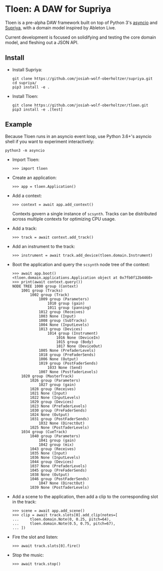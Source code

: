 # Tloen: A DAW for Supriya

Tloen is a pre-alpha DAW framework built on top of Python 3's
[asyncio](https://docs.python.org/3/library/asyncio.html) and
[Supriya](https://github.com/josiah-wolf-oberholtzer/supriya), 
with a domain model inspired by Ableton Live.

Current development is focused on solidifying and testing the core domain
model, and fleshing out a JSON API.


## Install

- Install Supriya:

  ```
  git clone https://github.com/josiah-wolf-oberholtzer/supriya.git
  cd supriya/
  pip3 install -e .
  ```

- Install Tloen:

  ```
  git clone https://github.com/josiah-wolf-oberholtzer/tloen.git
  pip3 install -e .[test]
  ```

## Example

Because Tloen runs in an asyncio event loop, use Python 3.6+'s asyncio shell if
you want to experiment interactively:

```
python3 -m asyncio
```

- Import Tloen:

  ```
  >>> import tloen
  ```

- Create an application:

  ```
  >>> app = tloen.Application()
  ```

- Add a context:

  ```
  >>> context = await app.add_context()
  ```

  Contexts govern a single instance of `scsynth`. Tracks can be distributed
  across multiple contexts for optimizing CPU usage.

- Add a track:

  ```
  >>> track = await context.add_track()
  ```

- Add an instrument to the track:

  ```
  >>> instrument = await track.add_device(tloen.domain.Instrument)
  ```

- Boot the application and query the `scsynth` node tree of the context:
  ```
  >>> await app.boot()
  <tloen.domain.applications.Application object at 0x7fb0f12b4460>
  >>> print(await context.query())
  NODE TREE 1000 group (Context)
      1001 group (Tracks)
          1002 group (Track)
              1009 group (Parameters)
                  1010 group (gain)
                  1011 group (panning)
              1012 group (Receives)
              1003 None (Input)
              1008 group (SubTracks)
              1004 None (InputLevels)
              1013 group (Devices)
                  1014 group (Instrument)
                      1016 None (DeviceIn)
                      1015 group (Body)
                      1017 None (DeviceOut)
              1005 None (PrefaderLevels)
              1018 group (PreFaderSends)
              1006 None (Output)
              1019 group (PostFaderSends)
                  1033 None (Send)
              1007 None (PostfaderLevels)
      1020 group (MasterTrack)
          1026 group (Parameters)
              1027 group (gain)
          1028 group (Receives)
          1021 None (Input)
          1022 None (InputLevels)
          1029 group (Devices)
          1023 None (PrefaderLevels)
          1030 group (PreFaderSends)
          1024 None (Output)
          1031 group (PostFaderSends)
              1032 None (DirectOut)
          1025 None (PostfaderLevels)
      1034 group (CueTrack)
          1040 group (Parameters)
              1041 group (gain)
              1042 group (mix)
          1043 group (Receives)
          1035 None (Input)
          1036 None (InputLevels)
          1044 group (Devices)
          1037 None (PrefaderLevels)
          1045 group (PreFaderSends)
          1038 None (Output)
          1046 group (PostFaderSends)
              1047 None (DirectOut)
          1039 None (PostfaderLevels)
  ```

- Add a scene to the application, then add a clip to the corresponding slot in
  the track:
  ```
  >>> scene = await app.add_scene()
  >>> clip = await track.slots[0].add_clip(notes=[
  ...     tloen.domain.Note(0, 0.25, pitch=64),
  ...     tloen.domain.Note(0.5, 0.75, pitch=67),
  ... ])
  ```

- Fire the slot and listen:
  ```
  >>> await track.slots[0].fire()
  ```

- Stop the music:
  ```
  >>> await track.stop()
  ```
